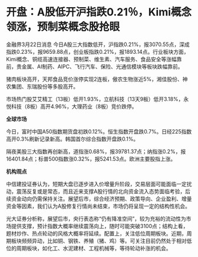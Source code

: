 # 开盘：A股低开沪指跌0.21％，Kimi概念领涨，预制菜概念股抢眼

金融界3月22日消息
今日A股三大指数低开，沪指跌0.21%，报3070.55点，深成指跌0.23%，报9659.88点，创业板指跌0.21%，报1893.14点。行业板块方面，Kimi概念、铜缆高速连接器、预制菜、维生素、汽车服务、食品安全等涨幅靠前，贵金属、AI制药、AIPC、飞行汽车、保险、光通信模块等板块跌幅靠前。

猪肉板块高开，天邦食品竞价涨停实现2连板，傲农生物涨近5%，湘佳股份、神农集团、东瑞股份等多股高开。

市场热门股艾艾精工（13板）低开1.93%，立航科技（13天9板）低开3.18%，永悦科技（8板）高开4.96%，大理药业（8板）竞价跌停。

**全球市场**

今日，富时中国A50指数期货盘初跌0.12%。恒生指数开盘跌0.7%。日经225指数高开0.3%刷新记录新高。韩国首尔综合指数开盘跌0.1%。

隔夜美股三大指数再创新高，道指涨0.68%，报39781.37点；纳指涨0.2%，报16401.84点；标普500指数涨0.32%，报5241.53点。欧洲主要股指上涨。

**机构观点**

中信建投证券认为，短期大盘已逐步进入价增量升阶段，交易层面可能面临一定扰动，震荡反复或是常态，而且近来支撑A股行情的北向资金流入态势面临考验，后续资金动向仍需保持关注。展望后市，综合经济预期、政策导向、企业盈利、增量资金等因素，我们认为A股修复行情尚未结束，市场仍将呈现一定的结构性机会。

光大证券分析称，展望后市，央行表态称“仍有降准空间”，较为充裕的流动性为市场提供支撑，预计指数大概率继续震荡向上，随时可能突破3100点；结构上看，题材炒作、热点轮动的风格大概率将延续。配置上，关注低位周期板块。近期，周期板块频频异动，比如铜、钢铁、养殖（猪、鸡）等。可关注目前仍然处于相对低位的周期板块，如化工、水泥建材、工程机械等，等待轮动补涨的机会。

